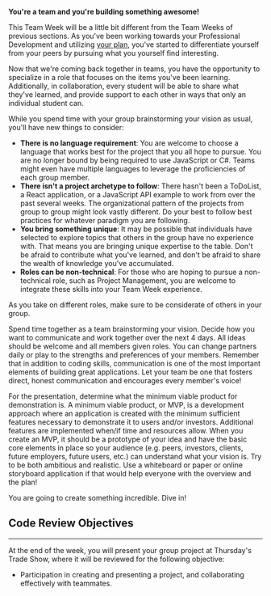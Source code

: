 **You're a team and you're building something awesome!**


This Team Week will be a little bit different from the Team Weeks of previous sections. As you've been working towards your Professional Development and utilizing [your plan](https://full-time.learnhowtoprogram.com/capstone/capstone-week-1/professional-development---planning), you've started to differentiate yourself from your peers by pursuing what you yourself find interesting.


Now that we're coming back together in teams, you have the opportunity to specialize in a role that focuses on the items you've been learning. Additionally, in collaboration, every student will be able to share what they've learned, and provide support to each other in ways that only an individual student can.


While you spend time with your group brainstorming your vision as usual, you'll have new things to consider:


- **There is no language requirement**: You are welcome to choose a language that works best for the project that you all hope to pursue. You are no longer bound by being required to use JavaScript or C#. Teams might even have multiple languages to leverage the proficiencies of each group member.
- **There isn't a project archetype to follow**: There hasn't been a ToDoList, a React application, or a JavaScript API example to work from over the past several weeks. The organizational pattern of the projects from group to group might look vastly different. Do your best to follow best practices for whatever paradigm you are following.
- **You bring something unique**: It may be possible that individuals have selected to explore topics that others in the group have no experience with. That means you are bringing unique expertise to the table. Don't be afraid to contribute what you've learned, and don't be afraid to share the wealth of knowledge you've accumulated.
- **Roles can be non-technical**: For those who are hoping to pursue a non-technical role, such as Project Management, you are welcome to integrate these skills into your Team Week experience.


As you take on different roles, make sure to be considerate of others in your group.


Spend time together as a team brainstorming your vision. Decide how you want to communicate and work together over the next 4 days. All ideas should be welcome and all members given roles. You can change partners daily or play to the strengths and preferences of your members. Remember that in addition to coding skills, communication is one of the most important elements of building great applications. Let your team be one that fosters direct, honest communication and encourages every member's voice!


For the presentation, determine what the minimum viable product for demonstration is. A minimum viable product, or MVP, is a development approach where an application is created with the minimum sufficient features necessary to demonstrate it to users and/or investors. Additional features are implemented when/if time and resources allow. When you create an MVP, it should be a prototype of your idea and have the basic core elements in place so your audience (e.g. peers, investors, clients, future employers, future users, etc.) can understand what your vision is. Try to be both ambitious and realistic. Use a whiteboard or paper or online storyboard application if that would help everyone with the overview and the plan!


You are going to create something incredible. Dive in!


## Code Review Objectives
---


At the end of the week, you will present your group project at Thursday's Trade Show, where it will be reviewed for the following objective:


* Participation in creating and presenting a project, and collaborating effectively with teammates.





